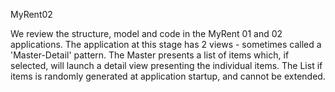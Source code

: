 MyRent02

We review the structure, model and code in the MyRent 01 and 02 applications. The application at this stage has 2 views - sometimes called a 'Master-Detail' pattern. The Master presents a list of items which, if selected, will launch a detail view presenting the individual items. The List if items is randomly generated at application startup, and cannot be extended.